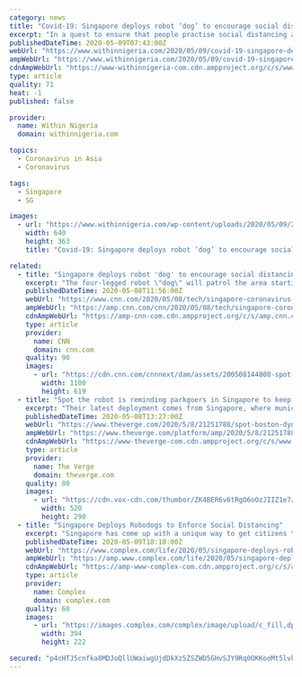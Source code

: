```yaml
---
category: news
title: "Covid-19: Singapore deploys robot ‘dog’ to encourage social distancing (Photos)"
excerpt: "In a quest to ensure that people practise social distancing as the world fights against the Coronavirus pandemic, Singapore has announced that henceforth it'll be deploying robot dogs."
publishedDateTime: 2020-05-09T07:43:00Z
webUrl: "https://www.withinnigeria.com/2020/05/09/covid-19-singapore-deploys-robot-dog-to-encourage-social-distancing-photos/"
ampWebUrl: "https://www.withinnigeria.com/2020/05/09/covid-19-singapore-deploys-robot-dog-to-encourage-social-distancing-photos/amp/"
cdnAmpWebUrl: "https://www-withinnigeria-com.cdn.ampproject.org/c/s/www.withinnigeria.com/2020/05/09/covid-19-singapore-deploys-robot-dog-to-encourage-social-distancing-photos/amp/"
type: article
quality: 71
heat: -1
published: false

provider:
  name: Within Nigeria
  domain: withinnigeria.com

topics:
  - Coronavirus in Asia
  - Coronavirus

tags:
  - Singapore
  - SG

images:
  - url: "https://www.withinnigeria.com/wp-content/uploads/2020/05/09/20200509_084247.jpg"
    width: 640
    height: 363
    title: "Covid-19: Singapore deploys robot ‘dog’ to encourage social distancing (Photos)"

related:
  - title: "Singapore deploys robot 'dog' to encourage social distancing"
    excerpt: "The four-legged robot \"dog\" will patrol the area starting this weekend and broadcast a pre-recorded message to visitors to remind them of the importance of social distancing, authorities said. The device will also be equipped with cameras that will scan the surroundings and help officials estimate the number of people gathering in parks,"
    publishedDateTime: 2020-05-08T11:56:00Z
    webUrl: "https://www.cnn.com/2020/05/08/tech/singapore-coronavirus-social-distancing-robot-intl-hnk/index.html"
    ampWebUrl: "https://amp.cnn.com/cnn/2020/05/08/tech/singapore-coronavirus-social-distancing-robot-intl-hnk/index.html"
    cdnAmpWebUrl: "https://amp-cnn-com.cdn.ampproject.org/c/s/amp.cnn.com/cnn/2020/05/08/tech/singapore-coronavirus-social-distancing-robot-intl-hnk/index.html"
    type: article
    provider:
      name: CNN
      domain: cnn.com
    quality: 90
    images:
      - url: "https://cdn.cnn.com/cnnnext/dam/assets/200508144808-spot-singapore-govtech-super-tease.jpeg"
        width: 1100
        height: 619
  - title: "Spot the robot is reminding parkgoers in Singapore to keep their distance from one another"
    excerpt: "Their latest deployment comes from Singapore, where municipal authorities are using Boston Dynamics’ four-legged Spot robot to remind park visitors to keep a safe distance from one another. Starting today,"
    publishedDateTime: 2020-05-08T13:27:00Z
    webUrl: "https://www.theverge.com/2020/5/8/21251788/spot-boston-dynamics-robot-singapore-park-social-distancing"
    ampWebUrl: "https://www.theverge.com/platform/amp/2020/5/8/21251788/spot-boston-dynamics-robot-singapore-park-social-distancing"
    cdnAmpWebUrl: "https://www-theverge-com.cdn.ampproject.org/c/s/www.theverge.com/platform/amp/2020/5/8/21251788/spot-boston-dynamics-robot-singapore-park-social-distancing"
    type: article
    provider:
      name: The Verge
      domain: theverge.com
    quality: 80
    images:
      - url: "https://cdn.vox-cdn.com/thumbor/ZK4BER6v6tRgO6oOzJIIZ1e7zv8=/0x0:520x290/1400x933/filters:focal(219x104:301x186):no_upscale()/cdn.vox-cdn.com/uploads/chorus_image/image/66769854/Spot_robot_patrolling_Bishan_Ang_Mo_Kio_Park___The_Straits_Times.0.gif"
        width: 520
        height: 290
  - title: "Singapore Deploys Robodogs to Enforce Social Distancing"
    excerpt: "Singapore has come up with a unique way to get citizens to adhere to social distancing regulations. Reuters reported on Friday that authorities in Singapore are using a robot dog to enforce coronavirus guidelines."
    publishedDateTime: 2020-05-09T18:10:00Z
    webUrl: "https://www.complex.com/life/2020/05/singapore-deploys-robodogs-enforce-social-distancing"
    ampWebUrl: "https://amp.www.complex.com/life/2020/05/singapore-deploys-robodogs-enforce-social-distancing"
    cdnAmpWebUrl: "https://amp-www-complex-com.cdn.ampproject.org/c/s/amp.www.complex.com/life/2020/05/singapore-deploys-robodogs-enforce-social-distancing"
    type: article
    provider:
      name: Complex
      domain: complex.com
    quality: 60
    images:
      - url: "https://images.complex.com/complex/image/upload/c_fill,dpr_auto,f_auto,fl_lossy,g_center,h_222,q_auto,w_394/d6zttmzrqoexwmttcw7u.jpg"
        width: 394
        height: 222

secured: "p4cHTJ5cnfka8MDJoQllUWaiwgUjdDkXz5ZSZWD5GHvSJY9Rq0OKKooMt5lvk9GAx0Sq0JpNn7bJ9Z/fcOmBvngtlZRVNQyPatM87bqr3ASxyiOMwUIT8t3DVKc9WuBIwGLY5S57F79EyjQmBXOzUXt2Hy6AXap6yTCt/ebG9s6hoT+5eyWxA7JEfOiAgeRZRVkmZaXTd1/lNxC+OXIeRi9XbXfJEESP2xHulQoaNXJm98hHLPJoThgvv/XgpcvfgwoTADfcq4+XVgZgkz1pXrBro+VeZs4G0J1SNhzgfEkZRH0bafsaDIin+AVC/pJvjcubnwXGBX3cMJEIC2OoQBAGhSxG8gtOThw07cKOFGbonYteGpJkf0JqyjWaIKPiK7WTYfJPxme7d2a5A/3tNkhvAEv047X7L2piAuZJDj5lzjvzzoFX37siAPjz5bi4hH5mQZ1IZNneCRtvw6wiqCtKqGV1k/kVG0D9jHzzo04=;VfMxgciXvgk7BJ1SKaHcjw=="
---
```


